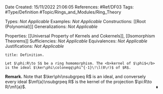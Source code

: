 <div class="topSpace"></div>

Date Created: 15/11/2022 21:06:05
References: #Ref/DF03
Tags: #Type/Definition #Topic/Rings_and_Modules/Ring_Theory

Types: <i>Not Applicable</i>
Examples: <i>Not Applicable</i>
Constructions: [[Root (Polynomial)]]
Generalizations: <i>Not Applicable</i>

Properties: [[Universal Property of Kernels and Cokernels]], [[Isomorphism Theorems]]
Sufficiencies: <i>Not Applicable</i>
Equivalences: <i>Not Applicable</i>
Justifications: <i>Not Applicable</i>

``` ad-Definition
title: Definition.

Let $\phi:R\to S$ be a ring homomorphism. The <b>kernel of $\phi$</b> is the ideal $\ker\phi\coloneqq\phi^{-1}\!\l(0\r)$ of $R$.

```

<b>Remark.</b> Note that $\ker\phi\nsubgrpeq R$ is an ideal, and conversely every ideal $\mf{a}\nsubgrpeq R$ is the kernel of the projection $\pi:R\to R/\mf{a}$.<span style="float:right;">$\blacklozenge$</span>
